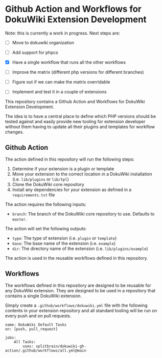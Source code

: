 # Github Action and Workflows for DokuWiki Extension Development

Note: this is currently a work in progress. Next steps are:

* [ ] Move to dokuwiki organization
* [ ] Add support for phpcs
* [x] Have a single workflow that runs all the other workflows
* [ ] Improve the matrix (different php versions for different branches)
* [ ] Figure out if we can make the matrix overridable
* [ ] Implement and test it in a couple of extensions


This repository contains a Github Action and Workflows for DokuWiki Extension Development.

The idea is to have a central place to define which PHP versions should be tested against and easily provide new tooling for extension developer without them having to update all their plugins and templates for workflow changes.

## Github Action

The action defined in this repository will run the following steps:

1. Determine if your extension is a plugin or template
2. Move your extension to the correct location in a DokuWiki installation (i.e. `lib/plugins` or `lib/tpl`)
3. Clone the DokuWiki core repository
4. Install any dependencies for your extension as defined in a `requirements.txt` file

The action requires the following inputs:

- `branch`: The branch of the DokuWiki core repository to use. Defaults to `master`.

The action will set the following outputs:

- `type`: The type of extension (i.e. `plugin` or `template`)
- `base`: The base name of the extension (i.e. `example`)
- `dir`: The directory name of the extension (i.e. `lib/plugins/example`)

The action is used in the reusable workflows defined in this repository.

## Workflows

The workflows defined in this repository are designed to be reusable for any DokuWiki extension. They are designed to be used in a repository that contains a single DokuWiki extension.

Simply create a `.github/workflows/dokuwiki.yml` file with the following contents in your extension repository and all standard tooling will be run on every push and on pull requests.

```
name: DokuWiki Default Tasks
on: [push, pull_request]

jobs:
    All Tasks:
        uses: splitbrain/dokuwiki-gh-action/.github/workflows/all.yml@main
```



